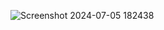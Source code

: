![Screenshot 2024-07-05 182438](https://github.com/Sam20-08/comment_toxicity_identification_using_LSTM-Deep-Learning-/assets/138656521/03f6ad96-c5e7-4ed2-85d0-d1ca8700d3a6)
